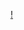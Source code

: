 [!](https://external-content.duckduckgo.com/iu/?u=https%3A%2F%2Ftse1.mm.bing.net%2Fth%3Fid%3DOIP.Cb7N_meE9PLQ4DmKOp4vUgHaEo%26pid%3DApi&f=1)

